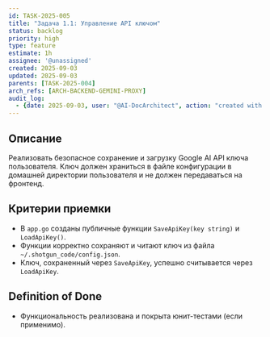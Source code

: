 ```yaml
---
id: TASK-2025-005
title: "Задача 1.1: Управление API ключом"
status: backlog
priority: high
type: feature
estimate: 1h
assignee: '@unassigned'
created: 2025-09-03
updated: 2025-09-03
parents: [TASK-2025-004]
arch_refs: [ARCH-BACKEND-GEMINI-PROXY]
audit_log:
  - {date: 2025-09-03, user: "@AI-DocArchitect", action: "created with status backlog"}
---
```

## Описание
Реализовать безопасное сохранение и загрузку Google AI API ключа пользователя. Ключ должен храниться в файле конфигурации в домашней директории пользователя и не должен передаваться на фронтенд.

## Критерии приемки
- В `app.go` созданы публичные функции `SaveApiKey(key string)` и `LoadApiKey()`.
- Функции корректно сохраняют и читают ключ из файла `~/.shotgun_code/config.json`.
- Ключ, сохраненный через `SaveApiKey`, успешно считывается через `LoadApiKey`.

## Definition of Done
- Функциональность реализована и покрыта юнит-тестами (если применимо).

